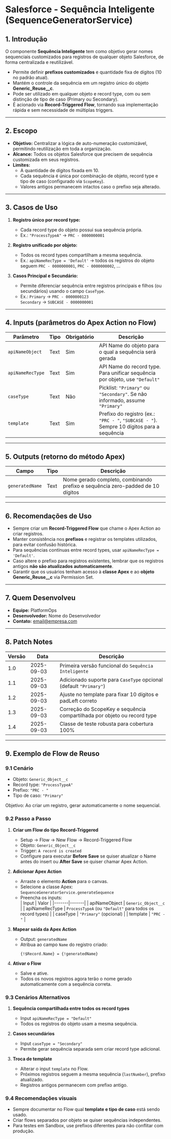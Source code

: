 # Salesforce - Sequência Inteligente (SequenceGeneratorService)

## 1. Introdução
O componente **Sequência Inteligente** tem como objetivo gerar nomes sequenciais customizados para registros de qualquer objeto Salesforce, de forma centralizada e reutilizável.  

- Permite definir **prefixos customizados** e quantidade fixa de dígitos (10 no padrão atual).  
- Mantém o controle da sequência em um registro único do objeto **Generic_Reuse__c**.  
- Pode ser utilizado em qualquer objeto e record type, com ou sem distinção de tipo de caso (Primary ou Secondary).  
- É acionado via **Record-Triggered Flow**, tornando sua implementação rápida e sem necessidade de múltiplas triggers.  

---

## 2. Escopo
- **Objetivo:** Centralizar a lógica de auto-numeração customizável, permitindo reutilização em toda a organização.  
- **Alcance:** Todos os objetos Salesforce que precisem de sequência customizada em seus registros.  
- **Limites:**
  - A quantidade de dígitos fixada em 10.  
  - Cada sequência é única por combinação de objeto, record type e tipo de caso (configurado via `ScopeKey`).  
  - Valores antigos permanecem intactos caso o prefixo seja alterado.  

---

## 3. Casos de Uso
1. **Registro único por record type:**  
   - Cada record type do objeto possui sua sequência própria.  
   - Ex.: `"ProcessTypeA"` → `PRC - 0000000001`  

2. **Registro unificado por objeto:**  
   - Todos os record types compartilham a mesma sequência.  
   - Ex.: `apiNameRecType = 'Default'` → todos os registros do objeto seguem `PRC - 0000000001`, `PRC - 0000000002`, ...  

3. **Casos Principal e Secundário:**  
   - Permite diferenciar sequência entre registros principais e filhos (ou secundários) usando o campo `CaseType`.  
   - Ex.: `Primary` → `PRC - 0000000123`  
          `Secondary` → `SUBCASE - 0000000001`  

---

## 4. Inputs (parâmetros do Apex Action no Flow)

| Parâmetro | Tipo | Obrigatório | Descrição |
|-----------|------|------------|-----------|
| `apiNameObject` | Text | Sim | API Name do objeto para o qual a sequência será gerada |
| `apiNameRecType` | Text | Sim | API Name do record type. Para unificar sequência por objeto, use `"Default"` |
| `caseType` | Text | Não | Picklist: `"Primary"` ou `"Secondary"`. Se não informado, assume `"Primary"` |
| `template` | Text | Sim | Prefixo do registro (ex.: `"PRC - "`, `"SUBCASE - "`). Sempre 10 dígitos para a sequência |

---

## 5. Outputs (retorno do método Apex)

| Campo | Tipo | Descrição |
|-------|------|-----------|
| `generatedName` | Text | Nome gerado completo, combinando prefixo e sequência zero-padded de 10 dígitos |

---

## 6. Recomendações de Uso
- Sempre criar um **Record-Triggered Flow** que chame o Apex Action ao criar registros.  
- Manter consistência nos **prefixos** e registrar os templates utilizados, para evitar confusão histórica.  
- Para sequências contínuas entre record types, usar `apiNameRecType = 'Default'`.  
- Caso altere o prefixo para registros existentes, lembrar que os registros antigos **não são atualizados automaticamente**.  
- Garantir que os usuários tenham acesso à **classe Apex** e ao **objeto Generic_Reuse__c** via Permission Set.  

---

## 7. Quem Desenvolveu
- **Equipe:** PlatformOps  
- **Desenvolvedor:** Nome do Desenvolvedor  
- **Contato:** email@empresa.com  

---

## 8. Patch Notes
| Versão | Data | Descrição |
|--------|------|-----------|
| 1.0 | 2025-09-03 | Primeira versão funcional do `Sequência Inteligente` |
| 1.1 | 2025-09-03 | Adicionado suporte para `CaseType` opcional (default `"Primary"`) |
| 1.2 | 2025-09-03 | Ajuste no template para fixar 10 dígitos e padLeft correto |
| 1.3 | 2025-09-03 | Correção do ScopeKey e sequência compartilhada por objeto ou record type |
| 1.4 | 2025-09-03 | Classe de teste robusta para cobertura 100% |

---

## 9. Exemplo de Flow de Reuso

### 9.1 Cenário
- Objeto: `Generic_Object__c`  
- Record type: `"ProcessTypeA"`  
- Prefixo: `"PRC - "`  
- Tipo de caso: `"Primary"`  

Objetivo: Ao criar um registro, gerar automaticamente o nome sequencial.

### 9.2 Passo a Passo

1. **Criar um Flow do tipo Record-Triggered**
   - Setup → Flow → New Flow → Record-Triggered Flow  
   - Objeto: `Generic_Object__c`  
   - Trigger: `A record is created`  
   - Configure para executar **Before Save** se quiser atualizar o Name antes do insert ou **After Save** se quiser chamar Apex Action.  

2. **Adicionar Apex Action**
   - Arraste o elemento **Action** para o canvas.  
   - Selecione a classe Apex: `SequenceGeneratorService.generateSequence`  
   - Preencha os inputs:  
     | Input | Valor |
     |-------|-------|
     | apiNameObject | `Generic_Object__c` |
     | apiNameRecType | `ProcessTypeA` (ou `"Default"` para todos os record types) |
     | caseType | `"Primary"` (opcional) |
     | template | `"PRC - "` |

3. **Mapear saída da Apex Action**
   - Output: `generatedName`  
   - Atribua ao campo `Name` do registro criado:  
     ```text
     {!$Record.Name} = {!generatedName}
     ```

4. **Ativar o Flow**
   - Salve e ative.  
   - Todos os novos registros agora terão o nome gerado automaticamente com a sequência correta.

### 9.3 Cenários Alternativos

1. **Sequência compartilhada entre todos os record types**
   - Input `apiNameRecType = "Default"`  
   - Todos os registros do objeto usam a mesma sequência.

2. **Casos secundários**
   - Input `caseType = "Secondary"`  
   - Permite gerar sequência separada sem criar record type adicional.

3. **Troca de template**
   - Alterar o input `template` no Flow.  
   - Próximos registros seguem a mesma sequência (`lastNumber`), prefixo atualizado.  
   - Registros antigos permanecem com prefixo antigo.

### 9.4 Recomendações visuais

- Sempre documentar no Flow qual **template e tipo de caso** está sendo usado.  
- Criar flows separados por objeto se quiser sequências independentes.  
- Para testes em Sandbox, use prefixos diferentes para não conflitar com produção.
